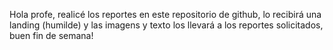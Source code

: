 Hola profe, realicé los reportes en este repositorio de github, lo recibirá una landing (humilde) y las imagens y texto los llevará a los reportes solicitados, buen fin de semana!
